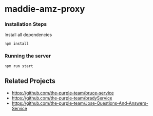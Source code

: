 # maddie-amz-proxy

### Installation Steps
Install all dependencies
```
npm install
```

### Running the server
```
npm run start
```

## Related Projects

- https://github.com/the-purple-team/bruce-service
- https://github.com/the-purple-team/bradyService
- https://github.com/the-purple-team/Jose-Questions-And-Answers-Service


